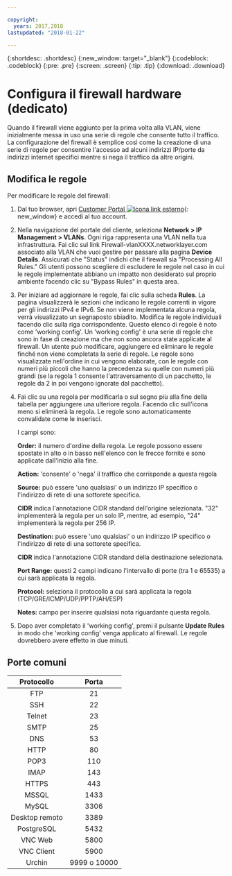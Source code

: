 ```yaml
---

copyright:
  years: 2017,2018
lastupdated: "2018-01-22"

---
```


{:shortdesc: .shortdesc}
{:new_window: target="_blank"}
{:codeblock: .codeblock}
{:pre: .pre}
{:screen: .screen}
{:tip: .tip}
{:download: .download}

# Configura il firewall hardware (dedicato)

Quando il firewall viene aggiunto per la prima volta alla VLAN, viene inizialmente messa in uso una serie di regole che consente tutto il traffico. La configurazione del firewall è semplice così come la creazione di una serie di regole per consentire l'accesso ad alcuni indirizzi IP/porte da indirizzi internet specifici mentre si nega il traffico da altre origini. 

## Modifica le regole 

Per modificare le regole del firewall: 

1. Dal tuo browser, apri [Customer Portal ![Icona link esterno](../../icons/launch-glyph.svg "Icona link esterno")](https://control.softlayer.com/){: new_window} e accedi al tuo account. 
2. Nella navigazione del portale del cliente, seleziona **Network > IP Management > VLANs**. Ogni riga rappresenta una VLAN nella tua infrastruttura.  Fai clic sul link Firewall-vlanXXXX.networklayer.com associato alla VLAN che vuoi gestire per passare alla pagina **Device Details**. Assicurati che "Status" indichi che il firewall sia "Processing All Rules." Gli utenti possono scegliere di escludere le regole nel caso in cui le regole implementate abbiano un impatto non desiderato sul proprio ambiente facendo clic su "Bypass Rules" in questa area.
3. Per iniziare ad aggiornare le regole, fai clic sulla scheda **Rules**. La pagina visualizzerà le sezioni che indicano le regole correnti in vigore per gli indirizzi IPv4 e IPv6.  Se non viene implementata alcuna regola, verrà visualizzato un segnaposto sbiadito. Modifica le regole individuali facendo clic sulla riga corrispondente. Questo elenco di regole è noto come 'working config'. Un 'working config' è una serie di regole che sono in fase di creazione ma che non sono ancora state applicate al firewall. Un utente può modificare, aggiungere ed eliminare le regole finché non viene completata la serie di regole. Le regole sono visualizzate nell'ordine in cui vengono elaborate, con le regole con numeri più piccoli che hanno la precedenza su quelle con numeri più grandi (se la regola 1 consente l'attraversamento di un pacchetto, le regole da 2 in poi vengono ignorate dal pacchetto). 
4. Fai clic su una regola per modificarla o sul segno più alla fine della tabella per aggiungere una ulteriore regola. Facendo clic sull'icona meno si eliminerà la regola. Le regole sono automaticamente convalidate come le inserisci. 

    I campi sono: 

    **Order:** il numero d'ordine della regola. Le regole possono essere spostate in alto o in basso nell'elenco con le frecce fornite e sono applicate dall'inizio alla fine. 

    **Action:** 'consente' o 'nega' il traffico che corrisponde a questa regola 

    **Source:** può essere 'uno qualsiasi' o un indirizzo IP specifico o l'indirizzo di rete di una sottorete specifica.

    **CIDR** indica l'annotazione CIDR standard dell'origine selezionata. "32" implementerà la regola per un solo IP, mentre, ad esempio, "24" implementerà la regola per 256 IP. 

    **Destination:** può essere 'uno qualsiasi' o un indirizzo IP specifico o l'indirizzo di rete di una sottorete specifica.

    **CIDR** indica l'annotazione CIDR standard della destinazione selezionata. 

    **Port Range:** questi 2 campi indicano l'intervallo di porte (tra 1 e 65535) a cui sarà applicata la regola.

    **Protocol:** seleziona il protocollo a cui sarà applicata la regola (TCP/GRE/ICMP/UDP/PPTP/AH/ESP)

    **Notes:** campo per inserire qualsiasi nota riguardante questa regola.
    
5. Dopo aver completato il 'working config', premi il pulsante **Update Rules** in modo che 'working config' venga applicato al firewall. Le regole dovrebbero avere effetto in due minuti. 

## Porte comuni 

| Protocollo | Porta |
| :-----: | :-----: |
| FTP | 21 |
| SSH | 22 |
| Telnet | 23 |
| SMTP | 25 |
| DNS | 53 |
| HTTP | 80 |
| POP3 | 110 |
| IMAP | 143 |
| HTTPS | 443 |
| MSSQL | 1433 |
| MySQL | 3306 |
| Desktop remoto | 3389 |
| PostgreSQL | 5432 |
| VNC Web | 5800 |
| VNC Client | 5900 |
| Urchin | 9999 o 10000 ||
